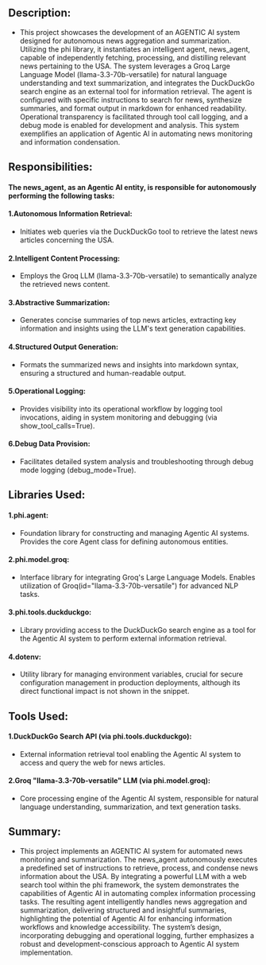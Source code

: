 ## Description:
* This project showcases the development of an AGENTIC AI system designed for autonomous news aggregation and summarization.  Utilizing the phi library, it instantiates an intelligent agent, 
  news_agent, capable of independently fetching, processing, and distilling relevant news pertaining to the USA. The system leverages a Groq Large Language Model (llama-3.3-70b-versatile) for 
  natural language understanding and text summarization, and integrates the DuckDuckGo search engine as an external tool for information retrieval. The agent is configured with specific 
  instructions to search for news, synthesize summaries, and format output in markdown for enhanced readability. Operational transparency is facilitated through tool call logging, and a debug 
  mode is enabled for development and analysis. This system exemplifies an application of Agentic AI in automating news monitoring and information condensation.

## Responsibilities:
#### The news_agent, as an Agentic AI entity, is responsible for autonomously performing the following tasks:
#### 1.Autonomous Information Retrieval: 
* Initiates web queries via the DuckDuckGo tool to retrieve the latest news articles concerning the USA.
#### 2.Intelligent Content Processing: 
* Employs the Groq LLM (llama-3.3-70b-versatile) to semantically analyze the retrieved news content.
#### 3.Abstractive Summarization: 
* Generates concise summaries of top news articles, extracting key information and insights using the LLM's text generation capabilities.
#### 4.Structured Output Generation: 
* Formats the summarized news and insights into markdown syntax, ensuring a structured and human-readable output.
#### 5.Operational Logging: 
* Provides visibility into its operational workflow by logging tool invocations, aiding in system monitoring and debugging (via show_tool_calls=True).
#### 6.Debug Data Provision: 
* Facilitates detailed system analysis and troubleshooting through debug mode logging (debug_mode=True).

## Libraries Used:
#### 1.phi.agent: 
* Foundation library for constructing and managing Agentic AI systems. Provides the core Agent class for defining autonomous entities.
#### 2.phi.model.groq: 
* Interface library for integrating Groq's Large Language Models. Enables utilization of Groq(id="llama-3.3-70b-versatile") for advanced NLP tasks.
#### 3.phi.tools.duckduckgo: 
* Library providing access to the DuckDuckGo search engine as a tool for the Agentic AI system to perform external information retrieval.
#### 4.dotenv: 
* Utility library for managing environment variables, crucial for secure configuration management in production deployments, although its direct functional impact is not shown in the snippet.

## Tools Used:
#### 1.DuckDuckGo Search API (via phi.tools.duckduckgo): 
* External information retrieval tool enabling the Agentic AI system to access and query the web for news articles.
#### 2.Groq "llama-3.3-70b-versatile" LLM (via phi.model.groq): 
* Core processing engine of the Agentic AI system, responsible for natural language understanding, summarization, and text generation tasks.

## Summary:
* This project implements an AGENTIC AI system for automated news monitoring and summarization.  The news_agent autonomously executes a predefined set of instructions to retrieve, process,
  and condense news information about the USA. By integrating a powerful LLM with a web search tool within the phi framework, the system demonstrates the capabilities of Agentic AI in 
  automating complex information processing tasks. The resulting agent intelligently handles news aggregation and summarization, delivering structured and insightful summaries, highlighting 
  the potential of Agentic AI for enhancing information workflows and knowledge accessibility. The system’s design, incorporating debugging and operational logging, further emphasizes a 
  robust and development-conscious approach to Agentic AI system implementation.
